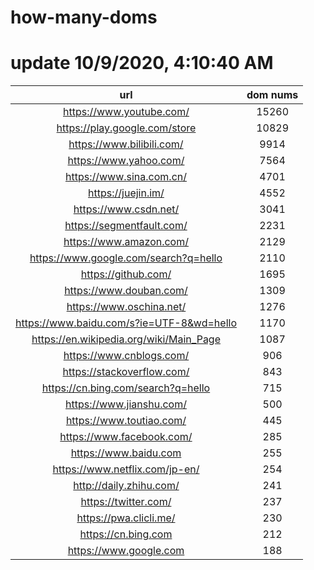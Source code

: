 # how-many-doms

# update 10/9/2020, 4:10:40 AM

url | dom nums
:-: | :-:
https://www.youtube.com/ | 15260
https://play.google.com/store | 10829
https://www.bilibili.com/ | 9914
https://www.yahoo.com/ | 7564
https://www.sina.com.cn/ | 4701
https://juejin.im/ | 4552
https://www.csdn.net/ | 3041
https://segmentfault.com/ | 2231
https://www.amazon.com/ | 2129
https://www.google.com/search?q=hello | 2110
https://github.com/ | 1695
https://www.douban.com/ | 1309
https://www.oschina.net/ | 1276
https://www.baidu.com/s?ie=UTF-8&wd=hello | 1170
https://en.wikipedia.org/wiki/Main_Page | 1087
https://www.cnblogs.com/ | 906
https://stackoverflow.com/ | 843
https://cn.bing.com/search?q=hello | 715
https://www.jianshu.com/ | 500
https://www.toutiao.com/ | 445
https://www.facebook.com/ | 285
https://www.baidu.com | 255
https://www.netflix.com/jp-en/ | 254
http://daily.zhihu.com/ | 241
https://twitter.com/ | 237
https://pwa.clicli.me/ | 230
https://cn.bing.com | 212
https://www.google.com | 188
